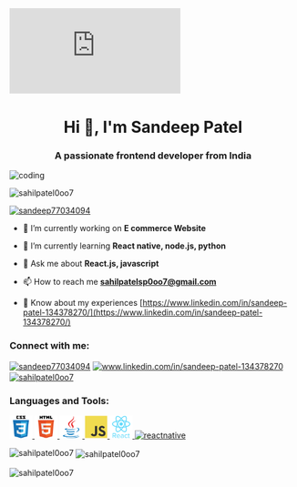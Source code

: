![logo](https://github.com/sahilpatel0oo7/sahilpatel0oo7/blob/main/Black%20Technology%20LinkedIn%20Banner.pdf)
<h1 align="center">Hi 👋, I'm Sandeep Patel</h1>
<h3 align="center">A passionate frontend developer from India</h3>
<img src="https://www.google.com/url?sa=i&url=https%3A%2F%2Fgifer.com%2Fen%2F3AyY&psig=AOvVaw097EMLDz70UGUSYCW1Tkma&ust=1702524326204000&source=images&cd=vfe&opi=89978449&ved=0CBEQjRxqFwoTCKDbstW7i4MDFQAAAAAdAAAAABAI" alt="coding">

<p align="left"> <img src="https://komarev.com/ghpvc/?username=sahilpatel0oo7&label=Profile%20views&color=0e75b6&style=flat" alt="sahilpatel0oo7" /> </p>

<p align="left"> <a href="https://twitter.com/sandeep77034094" target="blank"><img src="https://img.shields.io/twitter/follow/sandeep77034094?logo=twitter&style=for-the-badge" alt="sandeep77034094" /></a> </p>

- 🔭 I’m currently working on **E commerce Website**

- 🌱 I’m currently learning **React native, node.js, python**

- 💬 Ask me about **React.js, javascript**

- 📫 How to reach me **sahilpatelsp0oo7@gmail.com**

- 📄 Know about my experiences [https://www.linkedin.com/in/sandeep-patel-134378270/](https://www.linkedin.com/in/sandeep-patel-134378270/)

<h3 align="left">Connect with me:</h3>
<p align="left">
<a href="https://twitter.com/sandeep77034094" target="blank"><img align="center" src="https://raw.githubusercontent.com/rahuldkjain/github-profile-readme-generator/master/src/images/icons/Social/twitter.svg" alt="sandeep77034094" height="30" width="40" /></a>
<a href="https://linkedin.com/in/www.linkedin.com/in/sandeep-patel-134378270" target="blank"><img align="center" src="https://raw.githubusercontent.com/rahuldkjain/github-profile-readme-generator/master/src/images/icons/Social/linked-in-alt.svg" alt="www.linkedin.com/in/sandeep-patel-134378270" height="30" width="40" /></a>
<a href="https://instagram.com/sahilpatel0oo7" target="blank"><img align="center" src="https://raw.githubusercontent.com/rahuldkjain/github-profile-readme-generator/master/src/images/icons/Social/instagram.svg" alt="sahilpatel0oo7" height="30" width="40" /></a>
</p>

<h3 align="left">Languages and Tools:</h3>
<p align="left"> <a href="https://www.w3schools.com/css/" target="_blank" rel="noreferrer"> <img src="https://raw.githubusercontent.com/devicons/devicon/master/icons/css3/css3-original-wordmark.svg" alt="css3" width="40" height="40"/> </a> <a href="https://www.w3.org/html/" target="_blank" rel="noreferrer"> <img src="https://raw.githubusercontent.com/devicons/devicon/master/icons/html5/html5-original-wordmark.svg" alt="html5" width="40" height="40"/> </a> <a href="https://www.java.com" target="_blank" rel="noreferrer"> <img src="https://raw.githubusercontent.com/devicons/devicon/master/icons/java/java-original.svg" alt="java" width="40" height="40"/> </a> <a href="https://developer.mozilla.org/en-US/docs/Web/JavaScript" target="_blank" rel="noreferrer"> <img src="https://raw.githubusercontent.com/devicons/devicon/master/icons/javascript/javascript-original.svg" alt="javascript" width="40" height="40"/> </a> <a href="https://reactjs.org/" target="_blank" rel="noreferrer"> <img src="https://raw.githubusercontent.com/devicons/devicon/master/icons/react/react-original-wordmark.svg" alt="react" width="40" height="40"/> </a> <a href="https://reactnative.dev/" target="_blank" rel="noreferrer"> <img src="https://reactnative.dev/img/header_logo.svg" alt="reactnative" width="40" height="40"/> </a> </p>

<p><img align="left" src="https://github-readme-stats.vercel.app/api/top-langs?username=sahilpatel0oo7&show_icons=true&locale=en&layout=compact" alt="sahilpatel0oo7" /></p>

<p>&nbsp;<img align="center" src="https://github-readme-stats.vercel.app/api?username=sahilpatel0oo7&show_icons=true&locale=en" alt="sahilpatel0oo7" /></p>

<p><img align="center" src="https://github-readme-streak-stats.herokuapp.com/?user=sahilpatel0oo7&" alt="sahilpatel0oo7" /></p>
